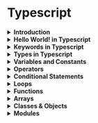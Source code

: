 # Typescript

<details><summary><b>Introduction</b></summary>
<p>

JavaScript was introduced as a language for the client side. The development of Node.js has marked JavaScript as an emerging server-side technology too. However, as JavaScript code grows, it tends to get messier, making it difficult to maintain and reuse the code. Moreover, its failure to embrace the features of Object Orientation, strong type checking and compile-time error checks prevents JavaScript from succeeding at the enterprise level as a full-fledged server-side technology. TypeScript was presented to bridge this gap.

Typescript is a superset of Javascript

![typescript](images/superset.png)


A TypeScript program contains:

* Modules
* Functions
* Variables
* Statements and Expressions
* Comments
</p>
</details>


<details><summary><b>Hello World! in Typescript</b></summary>
<p>

```
const msg:string = "Hello World!" 
console.log(msg)
```
</p>
</details>


<details><summary><b>Keywords in Typescript</b></summary>
<p>

| break | as | any | switch | case | if | throw |
| :---: | :---: | :---: | :---: | :---: | :---: | :---: |
| else | var | number | string | get | module | type |
| instanceof | typeof | public | private | enum | export | finally |
| for | while | void | null | super | this | new |
| in | return | true | false | any | extends | static | 
| let | package | implements | interface | function | new | try |
| yield | const | continue | do | catch |

</p>
</details>


<details><summary><b>Types in Typescript</b></summary>
<p>
TypeScript provides data types as a part of its optional Type System.

**Built-in types**

| Data type	| Keyword |
| :---: | :---: | 
| Number | number |
| String | string |
| Boolean | boolean |
| Void | void |
| Null | null |
| Undefined | undefined |

```
let a: number = 10;
let b: string = 'kamal';
let c: boolean = true;
```

**any**

The any data type is the super type of all types in TypeScript. It denotes a dynamic type. Using the any type is equivalent to opting out of type checking for a variable.

```
let d: any;
d= 'kamal';
```

</p>
</details>


<details><summary><b>Variables and Constants</b></summary>
<p>

We have 3 keywords for this in Typescript or Javascript.

| Keyword	|
| :---: |
| var |
| let |
| const |

**var** declarations are globally scoped or function scoped while **let** and **const** are block scoped. var variables can be updated and re-declared within its scope; let variables can be updated but not re-declared; const variables can neither be updated nor re-declared.

**without types**
```
var a = 'kamal';
const b = 10;
let c = 'kamal';
```

**with types**
```
var a: string = 'kamal';
const b:number = 10;
let c:string = 'kamal';
```

**if you don't know the type, use any**

```
let x: any;
x='kamal';
```

#### Scope

* Global Scope − Global variables are declared outside the programming constructs. These variables can be accessed from anywhere within your code.

* Class Scope − These variables are also called fields. Fields or class variables are declared within the class but outside the methods. These variables can be accessed using the object of the class. Fields can also be static. Static fields can be accessed using the class name.

* Local Scope − Local variables, as the name suggests, are declared within the constructs like methods, loops etc. Local variables are accessible only within the construct where they are declared.

```
var x = 12          //global variable 
class Kamal { 
   y = 13;             //class variable 
   
   testFunction():void { 
      var z = 14;    //local variable 
   } 
} 
```

</p>
</details>


<details><summary><b>Operators</b></summary>
<p>
</p>
</details>


<details><summary><b>Conditional Statements</b></summary>
<p>
</p>
</details>


<details><summary><b>Loops</b></summary>
<p>
</p>
</details>


<details><summary><b>Functions</b></summary>
<p>
</p>
</details>


<details><summary><b>Arrays</b></summary>
<p>
</p>
</details>


<details><summary><b>Classes & Objects</b></summary>
<p>
</p>
</details>


<details><summary><b>Modules</b></summary>
<p>
</p>
</details>

